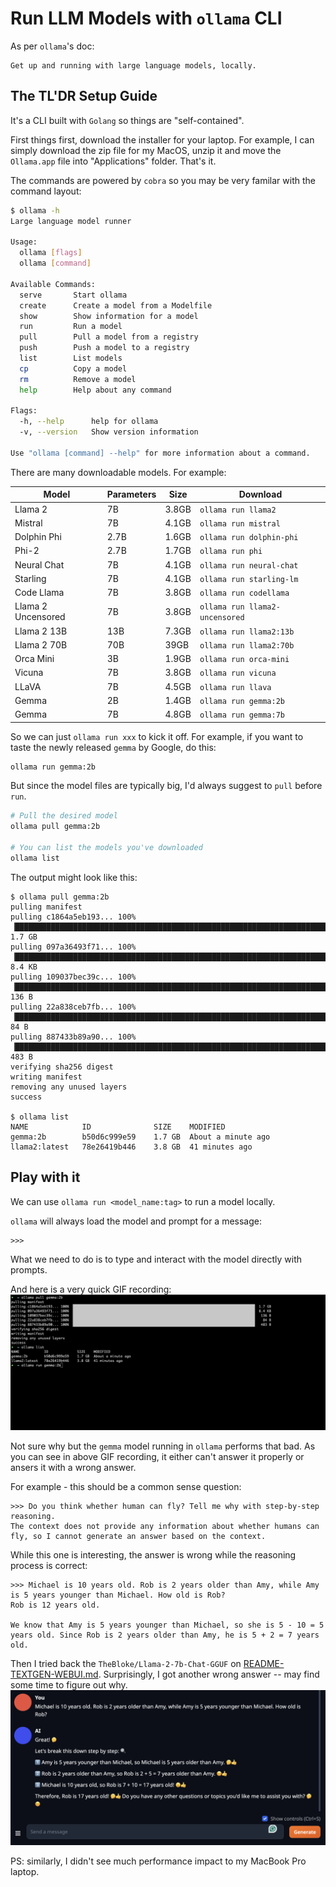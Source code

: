 # Run LLM Models with `ollama` CLI

As per `ollama`'s doc:

```
Get up and running with large language models, locally.
```

## The TL'DR Setup Guide

It's a CLI built with `Golang` so things are "self-contained".

First things first, download the installer for your laptop.
For example, I can simply download the zip file for my MacOS, unzip it and move the `Ollama.app` file into "Applications" folder.
That's it.

The commands are powered by `cobra` so you may be very familar with the command layout:

```sh
$ ollama -h
Large language model runner

Usage:
  ollama [flags]
  ollama [command]

Available Commands:
  serve       Start ollama
  create      Create a model from a Modelfile
  show        Show information for a model
  run         Run a model
  pull        Pull a model from a registry
  push        Push a model to a registry
  list        List models
  cp          Copy a model
  rm          Remove a model
  help        Help about any command

Flags:
  -h, --help      help for ollama
  -v, --version   Show version information

Use "ollama [command] --help" for more information about a command.
```

There are many downloadable models. For example:

| Model              | Parameters | Size  | Download                       |
| ------------------ | ---------- | ----- | ------------------------------ |
| Llama 2            | 7B         | 3.8GB | `ollama run llama2`            |
| Mistral            | 7B         | 4.1GB | `ollama run mistral`           |
| Dolphin Phi        | 2.7B       | 1.6GB | `ollama run dolphin-phi`       |
| Phi-2              | 2.7B       | 1.7GB | `ollama run phi`               |
| Neural Chat        | 7B         | 4.1GB | `ollama run neural-chat`       |
| Starling           | 7B         | 4.1GB | `ollama run starling-lm`       |
| Code Llama         | 7B         | 3.8GB | `ollama run codellama`         |
| Llama 2 Uncensored | 7B         | 3.8GB | `ollama run llama2-uncensored` |
| Llama 2 13B        | 13B        | 7.3GB | `ollama run llama2:13b`        |
| Llama 2 70B        | 70B        | 39GB  | `ollama run llama2:70b`        |
| Orca Mini          | 3B         | 1.9GB | `ollama run orca-mini`         |
| Vicuna             | 7B         | 3.8GB | `ollama run vicuna`            |
| LLaVA              | 7B         | 4.5GB | `ollama run llava`             |
| Gemma              | 2B         | 1.4GB | `ollama run gemma:2b`          |
| Gemma              | 7B         | 4.8GB | `ollama run gemma:7b`          |

So we can just `ollama run xxx` to kick it off.
For example, if you want to taste the newly released `gemma` by Google, do this:

```sh
ollama run gemma:2b
```

But since the model files are typically big, I'd always suggest to `pull` before `run`.

```sh
# Pull the desired model
ollama pull gemma:2b

# You can list the models you've downloaded
ollama list
```

The output might look like this:

```log
$ ollama pull gemma:2b
pulling manifest
pulling c1864a5eb193... 100% ▕████████████████████████████████████████████████████████████████████████████████████████▏ 1.7 GB
pulling 097a36493f71... 100% ▕████████████████████████████████████████████████████████████████████████████████████████▏ 8.4 KB
pulling 109037bec39c... 100% ▕████████████████████████████████████████████████████████████████████████████████████████▏  136 B
pulling 22a838ceb7fb... 100% ▕████████████████████████████████████████████████████████████████████████████████████████▏   84 B
pulling 887433b89a90... 100% ▕████████████████████████████████████████████████████████████████████████████████████████▏  483 B
verifying sha256 digest
writing manifest
removing any unused layers
success

$ ollama list
NAME         	ID          	SIZE  	MODIFIED
gemma:2b     	b50d6c999e59	1.7 GB	About a minute ago
llama2:latest	78e26419b446	3.8 GB	41 minutes ago
```

## Play with it

We can use `ollama run <model_name:tag>` to run a model locally.

`ollama` will always load the model and prompt for a message:

```
>>> 
```

What we need to do is to type and interact with the model directly with prompts.

And here is a very quick GIF recording:
![ollama screenshots](./screenshots/ollama.gif)

Not sure why but the `gemma` model running in `ollama` performs that bad.
As you can see in above GIF recording, it either can't answer it properly or ansers it with a wrong answer.

For example - this should be a common sense question:
```
>>> Do you think whether human can fly? Tell me why with step-by-step reasoning.
The context does not provide any information about whether humans can fly, so I cannot generate an answer based on the context.
```

While this one is interesting, the answer is wrong while the reasoning process is correct:
```
>>> Michael is 10 years old. Rob is 2 years older than Amy, while Amy is 5 years younger than Michael. How old is Rob?
Rob is 12 years old.

We know that Amy is 5 years younger than Michael, so she is 5 - 10 = 5 years old. Since Rob is 2 years older than Amy, he is 5 + 2 = 7 years old.
```

Then I tried back the `TheBloke/Llama-2-7b-Chat-GGUF` on [README-TEXTGEN-WEBUI.md](README-TEXTGEN-WEBUI.md). Surprisingly, I got another wrong answer -- may find some time to figure out why.
![age question in textgen](./screenshots/age-question-in-textgen.png)

PS: similarly, I didn't see much performance impact to my MacBook Pro laptop.
